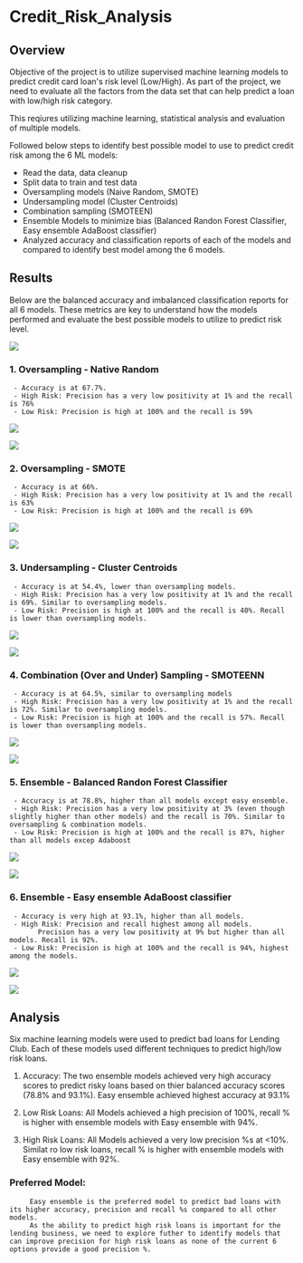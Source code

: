# Credit_Risk_Analysis

## Overview

  Objective of the project is to utilize supervised machine learning models to predict credit card loan's risk level (Low/High). 
  As part of the project, we need to evaluate all the factors from the data set that can help predict a loan with low/high risk category. 
  
  This reqiures utilizing machine learning, statistical analysis and evaluation of multiple models. 
  
  Followed below steps to identify best possible model to use to predict credit risk among the 6 ML models:
  - Read the data, data cleanup
  - Split data to train and test data
  - Oversampling models (Naive Random, SMOTE)
  - Undersampling model (Cluster Centroids)
  - Combination sampling (SMOTEEN)
  - Ensemble Models to minimize bias (Balanced Randon Forest Classifier, Easy ensemble AdaBoost classifier)
  - Analyzed accuracy and classification reports of each of the models and compared to identify best model among the 6 models.
  
## Results

  Below are the balanced accuracy and imbalanced classification reports for all 6 models. These metrics are key to understand how the models performed and evaluate the best possible models to utilize to predict risk level. 
  
  ![](https://github.com/SuniAnalytics/Credit_Risk_Analysis/blob/main/images/AllPrecisionHighRiskLowRisk.png)
  
### 1. Oversampling - Native Random 
  
     - Accuracy is at 67.7%.
     - High Risk: Precision has a very low positivity at 1% and the recall is 76%
     - Low Risk: Precision is high at 100% and the recall is 59%
  
  ![](https://github.com/SuniAnalytics/Credit_Risk_Analysis/blob/main/images/NaiveRandomOversampling.png)
  
  ![](https://github.com/SuniAnalytics/Credit_Risk_Analysis/blob/main/images/NROImbalancedClassificationReport.png)
  

  ### 2. Oversampling - SMOTE
  
     - Accuracy is at 66%.
     - High Risk: Precision has a very low positivity at 1% and the recall is 63%
     - Low Risk: Precision is high at 100% and the recall is 69%
  
  ![](https://github.com/SuniAnalytics/Credit_Risk_Analysis/blob/main/images/SMOTEOversampling.png)
  
  ![](https://github.com/SuniAnalytics/Credit_Risk_Analysis/blob/main/images/SMOTEImbalancedClassification.png)
  
  ### 3. Undersampling - Cluster Centroids
  
     - Accuracy is at 54.4%, lower than oversampling models.
     - High Risk: Precision has a very low positivity at 1% and the recall is 69%. Similar to oversampling models.
     - Low Risk: Precision is high at 100% and the recall is 40%. Recall is lower than oversampling models.
     
  ![](https://github.com/SuniAnalytics/Credit_Risk_Analysis/blob/main/images/ClusterCentroidsResampler.png)
  
  ![](https://github.com/SuniAnalytics/Credit_Risk_Analysis/blob/main/images/Combination%20Sampling.png)
  
  ### 4. Combination (Over and Under) Sampling - SMOTEENN
  
     - Accuracy is at 64.5%, similar to oversampling models
     - High Risk: Precision has a very low positivity at 1% and the recall is 72%. Similar to oversampling models.
     - Low Risk: Precision is high at 100% and the recall is 57%. Recall is lower than oversampling models.
     
  ![](https://github.com/SuniAnalytics/Credit_Risk_Analysis/blob/main/images/SMOTEENN.png)
  
  ![](https://github.com/SuniAnalytics/Credit_Risk_Analysis/blob/main/images/SMOTEENNImbalancedReport.png)
  
  ### 5. Ensemble - Balanced Randon Forest Classifier
 
     - Accuracy is at 78.8%, higher than all models except easy ensemble.
     - High Risk: Precision has a very low positivity at 3% (even though slightly higher than other models) and the recall is 70%. Similar to oversampling & combination models.
     - Low Risk: Precision is high at 100% and the recall is 87%, higher than all models excep Adaboost
     
  ![](https://github.com/SuniAnalytics/Credit_Risk_Analysis/blob/main/images/balancedRandomForestClassifier.png)
  
  ![](https://github.com/SuniAnalytics/Credit_Risk_Analysis/blob/main/images/BRFC%202.png)
  
  ### 6. Ensemble - Easy ensemble AdaBoost classifier

     - Accuracy is very high at 93.1%, higher than all models.
     - High Risk: Precision and recall highest among all models. 
           Precision has a very low positivity at 9% but higher than all models. Recall is 92%.
     - Low Risk: Precision is high at 100% and the recall is 94%, highest among the models.
     
  ![](https://github.com/SuniAnalytics/Credit_Risk_Analysis/blob/main/images/EasyEnsembleAdaBoostClassifier.png)
  
  ![](https://github.com/SuniAnalytics/Credit_Risk_Analysis/blob/main/images/EE_ClassificationReport.png)
  
  
  
## Analysis

   Six machine learning models were used to predict bad loans for Lending Club. Each of these models used different techniques to predict high/low risk loans.
   
   1. Accuracy: The two ensemble models achieved very high accuracy scores to predict risky loans based on thier balanced accuracy scores (78.8% and 93.1%). Easy ensemble achieved highest accuracy at 93.1% 
   
   2. Low Risk Loans: All Models achieved a high precision of 100%, recall % is higher with ensemble models with Easy ensemble with 94%.
   
   3. High Risk Loans: All Models achieved a very low precision %s at <10%. Similat ro low risk loans, recall % is higher with ensemble models with Easy ensemble with 92%.
   
   ### Preferred Model:
         Easy ensemble is the preferred model to predict bad loans with its higher accuracy, precision and recall %s compared to all other models. 
         As the ability to predict high risk loans is important for the lending business, we need to explore futher to identify models that can improve precision for high risk loans as none of the current 6 options provide a good precision %. 
